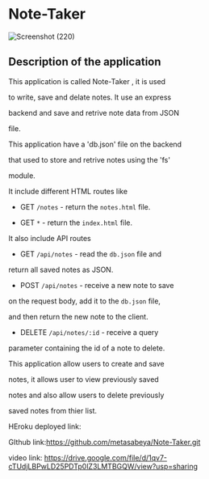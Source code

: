 # Note-Taker
 
![Screenshot (220)](https://user-images.githubusercontent.com/65740871/92315290-9ca3ae80-efa0-11ea-917c-e9d6b7ce69f6.png)

 ## Description of the application

 This application is called Note-Taker , it is used
 
  to write, save and delate notes. It use an express
  
   backend and save and retrive note data from JSON 
   
   file.

This application have a 'db.json' file on the backend

 that used to store and retrive notes using the 'fs' 
 
 module.

It include different HTML routes like 

* GET `/notes` -  return the `notes.html` file.

* GET `*` -  return the `index.html` file. 

It also include API routes 

* GET `/api/notes` - read the `db.json` file and 

return all saved notes as JSON.

  * POST `/api/notes` -  receive a new note to save 
  
  on the request body, add it to the `db.json` file, 
  
  and then return the new note to the client.


  * DELETE `/api/notes/:id` - receive a query 
  
  parameter containing the id of a note to delete. 
  
  This application allow users to create and save 
  
  notes, it allows user to view previously saved 
  
  notes and also allow users to delete previously 
  
  saved notes from thier list.



























HEroku deployed link:

GIthub link:https://github.com/metasabeya/Note-Taker.git

video link: https://drive.google.com/file/d/1qv7-cTUdjLBPwLD25PDTp0lZ3LMTBGQW/view?usp=sharing

